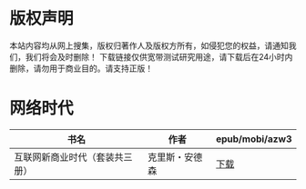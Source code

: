 # 版权声明

本站内容均从网上搜集，版权归著作人及版权方所有，如侵犯您的权益，请通知我们，我们将会及时删除！ 下载链接仅供宽带测试研究用途，请下载后在24小时内删除，请勿用于商业目的。请支持正版！

# 网络时代

| 书名 | 作者 | epub/mobi/azw3 |
| --- | --- | --- |
| 互联网新商业时代（套装共三册） | 克里斯・安德森 | [下载](https://url89.ctfile.com/f/31084289-1357005286-82afd6?p=8866) |
